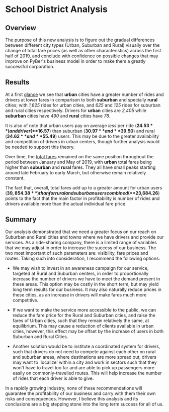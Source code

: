 # School District Analysis

## Overview

The purpose of this new analysis is to figure out the gradual differences between different city types (Urban, Suburban and Rural) visually over the change of total fare prices (as well as other characteristics) across the first half of 2019, and conclude with confidence on possible changes that may improve on PyBer's business model in order to make them a greatly successful corporation.

## Results

At a first [glance](analysis/PyBer_summary_table.png) we see that **urban** cities have a greater number of rides and drivers at lower fares in comparison to both **suburban** and specially **rural** cities; with *1,625* rides for urban cities, and *625* and *125* rides for suburban and rural cities respectively. Drivers for **urban** cities are *2,405* while **suburban** cities have *490* and **rural** cities have *78*.

It is also of note that urban users pay on average *less* per ride (**$24.53**) and driver (**$16.57**) than suburban (**$30.97** and **$39.50**) and rural (**$34.62** and **$55.49**) users. This may be due to the greater availability and competition of drivers in urban centers, though further analysis would be needed to support this theory.

Over time, the [total fares](analysis/PyBer_fare_summary.png) remained on the same position throughout the period between January and May of 2019, with **urban** total fares being higher than **suburban** and **rural** fares. They all have small peaks starting around late February to early March, but otherwise remain relatively constant.

The fact that, overall, total fares add up to a greater amount for urban users (**$39,854.38**) than for rural and suburban users combined (**$23,684.26**) points to the fact that the main factor in profitability is number of rides and drivers available more than the actual individual fare price.  

## Summary

Our analysis demonstrated that we need a greater focus on our reach on Suburban and Rural cities and towns where we have drivers and provide our services. As a ride-sharing company, there is a limited range of variables that we may adjust in order to increase the success of our business. The two most important of such parameters are: visibility, fare prices and routes. Taking such into consideration, I recommend the following options:

- We may wish to invest in an awareness campaign for our service, targeted at Rural and Suburban centers, in order to proportionally increase the number of drivers we have to meet the demand present in these areas. This option may be costly in the short term, but may yield long term results for our business. It may also naturally reduce prices in these cities, as an increase in drivers will make fares much more competitive.

- If we want to make the service more accessible to the public, we can reduce the fare price for the Rural and Suburban cities, and raise the fares of Urban cities, such that they remain relatively the same, at equilibrium. This may cause a reduction of clients available in urban cities, however, this effect may be offset by the increase of users in both Suburban and Rural Cities.

- Another solution would be to institute a coordinated system for drivers, such that drivers do not need to compete against each other on rural and suburban areas, where destinations are more spread out, drivers may want to 'localize' within a city and work in sectors such that they won't have to travel too far and are able to pick up passengers more easily on commonly-travelled routes. This will help increase the number of rides that each driver is able to give.

In a rapidly growing industry, none of these recommendations will guarantee the profitability of our business and carry with them their own risks and consequences. However, I believe this analysis and its conclusions are a big stepping stone into the long term success for all of us.
